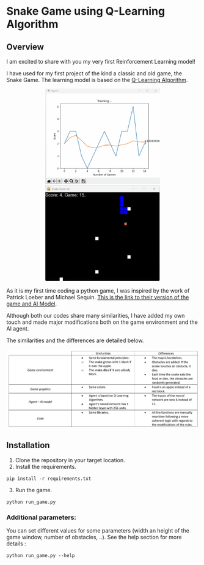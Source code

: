 # Snake Game using Q-Learning Algorithm
## Overview

I am excited to share with you my very first Reinforcement Learning model! 


I have used for my first project of the kind a classic and old game, the Snake Game. The learning model is based on the [Q-Learning Algorithm](https://en.wikipedia.org/wiki/Q-learning). 

<p float="left", align="middle">
    <img width="300" height="250" src="screenshots/snake_game_plot.gif">
    <img width="300" height="250" src="screenshots/snake_game.gif">
</p>

As it is my first time coding a python game, I was inspired by the work of Patrick Loeber and Michael Sequin. [This is the link to their version of the game and AI Model](https://github.com/python-engineer/snake-ai-pytorch). 

Although both our codes share many similarities, I have added my own touch and made major modifications both on the game environment and the AI agent.

The similarities and the differences are detailed below.

![Table of game similarities and differences](screenshots/table%20of%20similarities.jpg)


## Installation

1. Clone the repository in your target location.
2. Install the requirements.
```
pip install -r requirements.txt
```
3. Run the game.
```
python run_game.py
```

### Additional parameters:
You can set different values for some parameters (width an height of the game window, number of obstacles, ..). See the help section for more details :
```
python run_game.py --help
```
